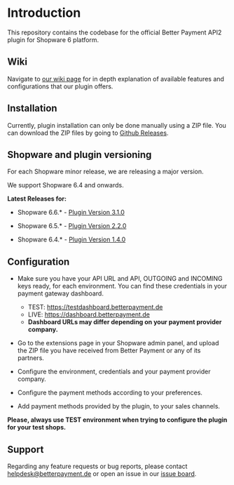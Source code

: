 # Introduction

This repository contains the codebase for the official Better Payment API2 plugin for Shopware 6 platform.

## Wiki

Navigate to [our wiki page](https://github.com/better-payment/bp-plugin-shopware6-api2/wiki) for in depth explanation of available features and configurations that our plugin offers.

## Installation

Currently, plugin installation can only be done manually using a ZIP file. You can download the ZIP files by going to [Github Releases](https://github.com/better-payment/bp-plugin-shopware6-api2/releases).

## Shopware and plugin versioning

For each Shopware minor release, we are releasing a major version.

We support Shopware 6.4 and onwards.

**Latest Releases for:**

- Shopware 6.6.* - [Plugin Version 3.1.0](https://github.com/better-payment/bp-plugin-shopware6-api2/releases/tag/3.1.0)

- Shopware 6.5.* - [Plugin Version 2.2.0](https://github.com/better-payment/bp-plugin-shopware6-api2/releases/tag/2.2.0)

- Shopware 6.4.* - [Plugin Version 1.4.0](https://github.com/better-payment/bp-plugin-shopware6-api2/releases/tag/1.4.0)

## Configuration

- Make sure you have your API URL and API, OUTGOING and INCOMING keys ready, for each environment. You can find these credentials in your payment gateway dashboard.

  - TEST: https://testdashboard.betterpayment.de
  - LIVE: https://dashboard.betterpayment.de
  - **Dashboard URLs may differ depending on your payment provider company.**

- Go to the extensions page in your Shopware admin panel, and upload the ZIP file you have received from Better Payment or any of its partners.
- Configure the environment, credentials and your payment provider company.
- Configure the payment methods according to your preferences.
- Add payment methods provided by the plugin, to your sales channels.

**Please, always use TEST environment when trying to configure the plugin for your test shops.**

## Support

Regarding any feature requests or bug reports, please contact helpdesk@betterpayment.de or open an issue in our [issue board](https://github.com/better-payment/bp-plugin-shopware6-api2/issues).
